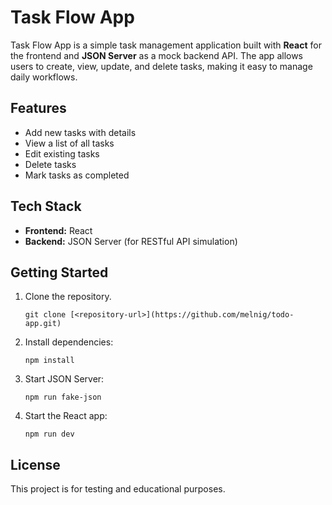 # Task Flow App

Task Flow App is a simple task management application built with **React** for the frontend and **JSON Server** as a mock backend API. The app allows users to create, view, update, and delete tasks, making it easy to manage daily workflows.

## Features

- Add new tasks with details
- View a list of all tasks
- Edit existing tasks
- Delete tasks
- Mark tasks as completed

## Tech Stack

- **Frontend:** React
- **Backend:** JSON Server (for RESTful API simulation)

## Getting Started

1. Clone the repository.
   ```
   git clone [<repository-url>](https://github.com/melnig/todo-app.git)
   ```
2. Install dependencies:
   ```
   npm install
   ```
3. Start JSON Server:
   ```
   npm run fake-json
   ```
4. Start the React app:
   ```
   npm run dev
   ```

## License

This project is for testing and educational purposes.
